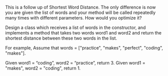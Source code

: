 This is a follow up of Shortest Word Distance. The only difference is now you are given the list of
words and your method will be called repeatedly many times with different parameters. How would you
optimize it?

Design a class which receives a list of words in the constructor, and implements a method that takes
two words word1 and word2 and return the shortest distance between these two words in the list.

For example,
Assume that words = ["practice", "makes", "perfect", "coding", "makes"].

Given word1 = “coding”, word2 = “practice”, return 3.
Given word1 = "makes", word2 = "coding", return 1.
